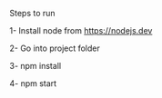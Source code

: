 Steps to run 

1- Install node from https://nodejs.dev

2- Go into project folder

3- npm install

4- npm start
